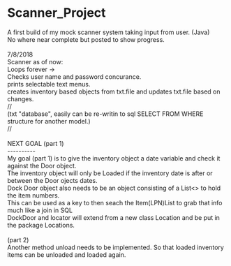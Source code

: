 # Scanner_Project
A first build of my mock scanner system taking input from user. (Java)<br />
No where near complete but posted to show progress.<br />
<br />
7/8/2018<br />
Scanner as of now:<br />
Loops forever -> <br />
Checks user name and password concurance.<br />
prints selectable text menus. <br />
creates inventory based objects from txt.file and updates txt.file based on changes.<br />
//<br />
(txt "database", easily can be re-writin to sql SELECT FROM WHERE structure for another model.)<br />
//<br />
<br />
NEXT GOAL (part 1)<br />
----------<br />
My goal (part 1) is to give the inventory object a date variable and check it against the Door object.<br />
The inventory object will only be Loaded if the inventory date is after or between the Door ojects dates.<br />
Dock Door object also needs to be an object consisting of a List<> to hold the item numbers.<br />
This can be used as a key to then seach the Item(LPN)List to grab that info much like a join in SQL  <br />
DockDoor and locator will extend from a new class Location and be put in the package Locations. <br />
<br />
(part 2)<br />
 Another method unload needs to be implemented. So that loaded inventory items can be unloaded and loaded again.<br />
